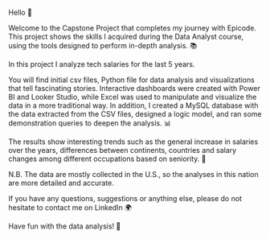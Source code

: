 Hello 👋

Welcome to the Capstone Project that completes my journey with Epicode.
This project shows the skills I acquired during the Data Analyst course, using the tools designed to perform in-depth analysis. 📚

In this project I analyze tech salaries for the last 5 years.

You will find initial csv files, Python file for data analysis and visualizations that tell fascinating stories.
Interactive dashboards were created with Power BI and Looker Studio, while Excel was used to manipulate and visualize the data in a more traditional way.
In addition, I created a MySQL database with the data extracted from the CSV files, designed a logic model, and ran some demonstration queries to deepen the analysis. 📊

The results show interesting trends such as the general increase in salaries over the years, differences between continents, countries and salary changes among different occupations based on seniority. 💼 

N.B. The data are mostly collected in the U.S., so the analyses in this nation are more detailed and accurate.

If you have any questions, suggestions or anything else, please do not hesitate to contact me on LinkedIn 🌍

Have fun with the data analysis! 🚀
